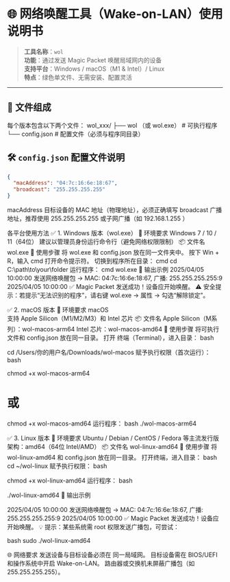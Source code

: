 # 🌐 网络唤醒工具（Wake-on-LAN）使用说明书

> **工具名称**：`wol`  
> **功能**：通过发送 Magic Packet 唤醒局域网内的设备  
> **支持平台**：Windows / macOS（M1 & Intel）/ Linux  
> **特点**：绿色单文件、无需安装、配置灵活

---

## 📁 文件组成

每个版本包含以下两个文件：
wol_xxx/
├── wol （或 wol.exe） # 可执行程序
└── config.json # 配置文件（必须与程序同目录）

## 🛠️ `config.json` 配置文件说明

```json
{
  "macAddress": "04:7c:16:6e:18:67",
  "broadcast": "255.255.255.255"
}
```
macAddress
目标设备的 MAC 地址（物理地址），必须正确填写
broadcast
广播地址，推荐使用
255.255.255.255
或子网广播（如
192.168.1.255
）

各平台使用方法
✅ 1. Windows 版本（wol.exe）
🔧 环境要求
Windows 7 / 10 / 11（64位）
建议以管理员身份运行命令行（避免网络权限限制）
📦 文件名
wol.exe
🚀 使用步骤
将 wol.exe 和 config.json 放在同一文件夹中。
按下 Win + R，输入 cmd 打开命令提示符。
切换到程序所在目录：
cmd
cd C:\path\to\your\folder
运行程序：
cmd
wol.exe
📝 输出示例
2025/04/05 10:00:00 发送网络唤醒包 -> MAC: 04:7c:16:6e:18:67, 广播: 255.255.255.255:9
2025/04/05 10:00:00 ✅ Magic Packet 发送成功！设备应开始唤醒。
⚠️ 安全提示：若提示“无法识别的程序”，请右键 wol.exe → 属性 → 勾选“解除锁定”。 

✅ 2. macOS 版本
🔧 环境要求
macOS  
支持 Apple Silicon（M1/M2/M3）和 Intel 芯片
📦 文件名
Apple Silicon（M系列）：wol-macos-arm64
Intel 芯片：wol-macos-amd64
🚀 使用步骤
将可执行文件和 config.json 放在同一目录。
打开 终端（Terminal），进入目录：
bash
 
cd /Users/你的用户名/Downloads/wol-macos
赋予执行权限（首次运行）：
bash
 
chmod +x wol-macos-arm64
# 或
chmod +x wol-macos-amd64
运行程序：
bash ./wol-macos-arm64

✅ 3. Linux 版本
🔧 环境要求
Ubuntu / Debian / CentOS / Fedora 等主流发行版
架构：amd64（64位 Intel/AMD）
📦 文件名 wol-linux-amd64
🚀 使用步骤
将 wol-linux-amd64 和 config.json 放在同一目录。
打开终端，进入目录：
bash 
cd ~/wol-linux
赋予执行权限：
bash
 
chmod +x wol-linux-amd64
运行程序：
bash
 
./wol-linux-amd64
📝 输出示例

 
2025/04/05 10:00:00 发送网络唤醒包 -> MAC: 04:7c:16:6e:18:67, 广播: 255.255.255.255:9
2025/04/05 10:00:00 ✅ Magic Packet 发送成功！设备应开始唤醒。
💡 提示：某些系统需 root 权限发送广播包，可尝试： 

bash 
sudo ./wol-linux-amd64

🌐 网络要求
发送设备与目标设备必须在 同一局域网。
目标设备需在 BIOS/UEFI 和操作系统中开启 Wake-on-LAN。
路由器或交换机未屏蔽广播包（如 255.255.255.255）。